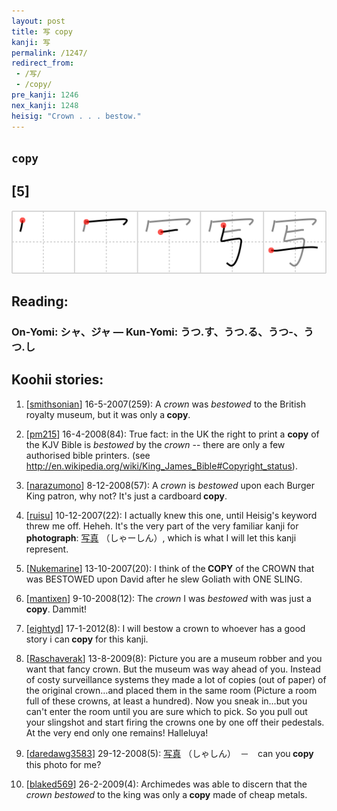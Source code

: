 ```yaml
---
layout: post
title: 写 copy
kanji: 写
permalink: /1247/
redirect_from:
 - /写/
 - /copy/
pre_kanji: 1246
nex_kanji: 1248
heisig: "Crown . . . bestow."
---
```


## `copy`

## [5]

<div class="stroke"><img src="../images/E58699.png" /></div>

## Reading:

### On-Yomi: シャ、ジャ &mdash; Kun-Yomi: うつ.す、うつ.る、うつ-、うつ.し

## Koohii stories:

1) [<a href="http://kanji.koohii.com/profile/smithsonian">smithsonian</a>] 16-5-2007(259): A <em>crown</em> was <em>bestowed</em> to the British royalty museum, but it was only a<strong> copy</strong>. 

2) [<a href="http://kanji.koohii.com/profile/pm215">pm215</a>] 16-4-2008(84): True fact: in the UK the right to print a <strong>copy</strong> of the KJV Bible is <em>bestowed</em> by the <em>crown</em> -- there are only a few authorised bible printers. (see <a href="http://en.wikipedia.org/wiki/King_James_Bible#Copyright_status">http://en.wikipedia.org/wiki/King_James_Bible#Copyright_status</a>). 

3) [<a href="http://kanji.koohii.com/profile/narazumono">narazumono</a>] 8-12-2008(57): A <em>crown</em> is <em>bestowed</em> upon each Burger King patron, why not? It&#039;s just a cardboard<strong> copy</strong>. 

4) [<a href="http://kanji.koohii.com/profile/ruisu">ruisu</a>] 10-12-2007(22): I actually knew this one, until Heisig&#039;s keyword threw me off. Heheh. It&#039;s the very part of the very familiar kanji for <strong>photograph</strong>:   <a href="http://jisho.org/kanji/details/写真">写真</a>   （しゃーしん）, which is what I will let this kanji represent. 

5) [<a href="http://kanji.koohii.com/profile/Nukemarine">Nukemarine</a>] 13-10-2007(20): I think of the<strong> COPY</strong> of the CROWN that was BESTOWED upon David after he slew Goliath with ONE SLING. 

6) [<a href="http://kanji.koohii.com/profile/mantixen">mantixen</a>] 9-10-2008(12): The <em>crown</em> I was <em>bestowed</em> with was just a<strong> copy</strong>. Dammit! 

7) [<a href="http://kanji.koohii.com/profile/eightyd">eightyd</a>] 17-1-2012(8): I will bestow a crown to whoever has a good story i can<strong> copy</strong> for this kanji. 

8) [<a href="http://kanji.koohii.com/profile/Raschaverak">Raschaverak</a>] 13-8-2009(8): Picture you are a museum robber and you want that fancy crown. But the museum was way ahead of you. Instead of costy surveillance systems they made a lot of copies (out of paper) of the original crown…and placed them in the same room (Picture a room full of these crowns, at least a hundred). Now you sneak in...but you can&#039;t enter the room until you are sure which to pick. So you pull out your slingshot and start firing the crowns one by one off their pedestals. At the very end only one remains! Halleluya! 

9) [<a href="http://kanji.koohii.com/profile/daredawg3583">daredawg3583</a>] 29-12-2008(5):   <a href="http://jisho.org/kanji/details/写真">写真</a>  （しゃしん）　－　can you<strong> copy</strong> this photo for me? 

10) [<a href="http://kanji.koohii.com/profile/blaked569">blaked569</a>] 26-2-2009(4): Archimedes was able to discern that the <em>crown bestowed</em> to the king was only a<strong> copy</strong> made of cheap metals. 
